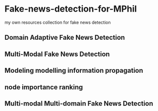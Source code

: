 # Fake-news-detection-for-MPhil
my own resources collection for fake news detection

## Domain Adaptive Fake News Detection

## Multi-Modal Fake News Detection

## Modeling modelling information propagation

## node importance ranking

## Multi-modal Multi-domain Fake News Detection
